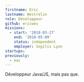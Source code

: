 ```yaml
---
firstname: Eric
lastname: Westrelin
role: Développeur
github: ericwes
missions:
  - start: '2018-03-27'
    end: '2018-05-09'
    status: independent
    employer: Sogilis Lyon
startups:
previously:
  - eac
---
```


Développeur Java/JS, mais pas que.
